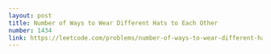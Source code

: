 ```yaml
---
layout: post
title: Number of Ways to Wear Different Hats to Each Other
number: 1434
link: https://leetcode.com/problems/number-of-ways-to-wear-different-hats-to-each-other
---
```

